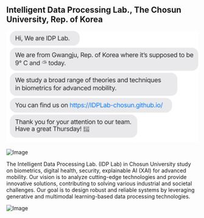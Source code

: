 ## Intelligent Data Processing Lab., The Chosun University, Rep. of Korea

![현재 날씨](chat.svg)

![Image](https://github.com/user-attachments/assets/24532d9f-03b1-4ff2-9136-a640993b6736)

The Intelligent Data Processing Lab. (IDP Lab) in Chosun University study on biometrics, digital health, security, explainable AI (XAI) for advanced mobility. 
Our vision is to analyze cutting-edge technologies and provide innovative solutions, contributing to solving various industrial and societal challenges.
Our goal is to design robust and reliable systems by leveraging generative and multimodal learning-based data processing technologies.

![Image](https://github.com/user-attachments/assets/12b392fd-8604-4e63-bef6-27bdff792ad2)

<!--
**IDPLab-chosun/IDPLab-chosun** is a ✨ _special_ ✨ repository because its `README.md` (this file) appears on your GitHub profile.

Here are some ideas to get you started:

- 🔭 I’m currently working on ...
- 🌱 I’m currently learning ...
- 👯 I’m looking to collaborate on ...
- 🤔 I’m looking for help with ...
- 💬 Ask me about ...
- 📫 How to reach me: ...
- 😄 Pronouns: ...
- ⚡ Fun fact: ...
-->
